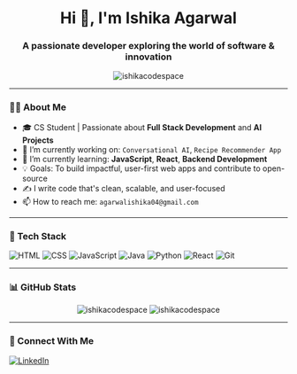 <h1 align="center">Hi 👋, I'm Ishika Agarwal</h1>
<h3 align="center">A passionate developer exploring the world of software & innovation</h3>

<p align="center">
  <img src="https://komarev.com/ghpvc/?username=ishikacodespace&label=Profile%20views&color=0e75b6&style=flat" alt="ishikacodespace" />
</p>

---

### 👩‍💻 About Me

- 🎓 CS Student | Passionate about **Full Stack Development** and **AI Projects**
- 🔭 I’m currently working on: `Conversational AI`, `Recipe Recommender App`
- 🌱 I’m currently learning: **JavaScript**, **React**, **Backend Development**
- 💡 Goals: To build impactful, user-first web apps and contribute to open-source
- ✍️ I write code that's clean, scalable, and user-focused
- 📫 How to reach me: `agarwalishika04@gmail.com`

---

### 🚀 Tech Stack

![HTML](https://img.shields.io/badge/-HTML5-E34F26?logo=html5&logoColor=white&style=flat)
![CSS](https://img.shields.io/badge/-CSS3-1572B6?logo=css3&logoColor=white&style=flat)
![JavaScript](https://img.shields.io/badge/-JavaScript-F7DF1E?logo=javascript&logoColor=black&style=flat)
![Java](https://img.shields.io/badge/-Java-007396?logo=java&logoColor=white&style=flat)
![Python](https://img.shields.io/badge/-Python-3776AB?logo=python&logoColor=white&style=flat)
![React](https://img.shields.io/badge/-React-61DAFB?logo=react&logoColor=black&style=flat)
![Git](https://img.shields.io/badge/-Git-F05032?logo=git&logoColor=white&style=flat)

---

### 📊 GitHub Stats

<p align="center">
  <img src="https://github-readme-stats.vercel.app/api?username=ishikacodespace&show_icons=true&theme=tokyonight" alt="ishikacodespace" />
  <img src="https://github-readme-streak-stats.herokuapp.com/?user=ishikacodespace&theme=tokyonight" alt="ishikacodespace" />
</p>

---

### 🔗 Connect With Me

<p align="left">
  <a href="https://www.linkedin.com/in/ishikaagarwal04/" target="_blank">
    <img src="https://img.shields.io/badge/-LinkedIn-blue?logo=linkedin&style=flat-square" alt="LinkedIn" />
  </a>
</p>
